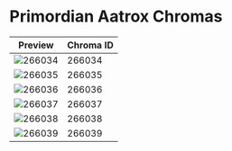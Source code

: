 # Primordian Aatrox Chromas

| Preview | Chroma ID |
|---------|-----------|
| ![266034](https://raw.communitydragon.org/latest/plugins/rcp-be-lol-game-data/global/default/v1/champion-chroma-images/266/266034.png) | 266034 |
| ![266035](https://raw.communitydragon.org/latest/plugins/rcp-be-lol-game-data/global/default/v1/champion-chroma-images/266/266035.png) | 266035 |
| ![266036](https://raw.communitydragon.org/latest/plugins/rcp-be-lol-game-data/global/default/v1/champion-chroma-images/266/266036.png) | 266036 |
| ![266037](https://raw.communitydragon.org/latest/plugins/rcp-be-lol-game-data/global/default/v1/champion-chroma-images/266/266037.png) | 266037 |
| ![266038](https://raw.communitydragon.org/latest/plugins/rcp-be-lol-game-data/global/default/v1/champion-chroma-images/266/266038.png) | 266038 |
| ![266039](https://raw.communitydragon.org/latest/plugins/rcp-be-lol-game-data/global/default/v1/champion-chroma-images/266/266039.png) | 266039 |
